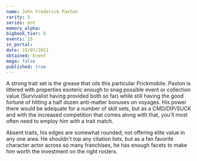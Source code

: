 ```yaml
---
name: John Frederick Paxton
rarity: 5
series: ent
memory_alpha:
bigbook_tier: 6
events: 15
in_portal:
date: 15/07/2021
obtained: Event
mega: false
published: true
---
```


A strong trait set is the grease that oils this particular Prickmobile. Paxton is littered with properties esoteric enough to snag possible event or collection value (Survivalist having provided both so far) while still having the good fortune of hitting a half dozen anti-matter bonuses on voyages. His power there would be adequate for a number of skill sets, but as a CMD/DIP/SUCK and with the increased competition that comes along with that, you'll most often need to employ him with a trait match.

Absent traits, his edges are somewhat rounded; not offering elite value in any one area. He shouldn't top any citation lists, but as a fan favorite character actor across so many franchises, he has enough facets to make him worth the investment on the right rosters.
